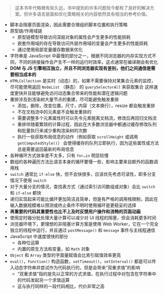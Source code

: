 > 这本书年代略微有些久远，书中提到的许多问题现今都有了良好的解决方案。但许多语言层面和优化策略相关的内容依然具有相当的参考价值。

- 脚本会阻塞页面渲染，因此需要合理组织脚本位置和执行策略
- 原型链/作用域链
    - 原型链模型导致访问深层对象的属性会产生更多的性能损耗
    - 嵌套作用域的存在导致访问外层作用域的变量会产生更多的性能损耗
    - 通过使用局部变量缓存数据来优化
- 字符串是 JavaScript 中最慢的部分之一，根据不同浏览器的内存实现方式不同，不同的拼接操作会产生不一样的运行时效率，这点通常在编译期会有优化
- **DOM 与 JS 引擎相互独立，并且不同浏览器实现有差别，他们之间通信是需要相当成本的**
- `HTMLCollection` 是实时（动态）的，如果不需要保持对某集合元素的监控，尽可能使用返回 `NodeList` （静态） 的 `querySelectorAll` 来获取集合 这样速度更快并且能够避免访问动态集合带来的性能和潜在逻辑问题
- 重排涉及到渲染树大量节点的重建，尽可能避免触发重排
    - 添加，删除，改变位置，尺寸，内容（文本换行），resize 都会触发重排
    - 不在文档流中的元素是不会触发重排的
    - 需要调整多个元素属性时可以先令元素脱离文档流，修改后再回归文档流
    - 重排伴随着繁琐的计算过程，因此在大多数浏览器中都通过缓存修改队列和批量执行来减少重构渲染树的次数
    - 执行一些获取布局信息的动作（例如获取 `scrollHeight` 或调用 `getComputedStyle()`） 会使得缓存的队列立即执行，因为这些属性或方法总是需要返回最新的布局信息
- 各种循环方式效率差不太多，只有 `for…in` 明显较慢
- 数组的各种遍历方法比语言本身的循环要慢一些，影响主要来自额外的函数调用栈
- `switch` 通常比 `if-else` 快，但不会快很多，应该优先考虑可读性，即多分支情况下使用 `switch`
- 对于大量分支的情况，查找表方式（通过索引访问数组或对象）会比 `switch` 和 `if-else` 都快
- 递归实现起来可能比循环更加简洁且简单，但是有严格的调用栈限制，因此在输入数据规模难以预测或终止条件不明时使用循环是更稳妥的选择
- **再重要的代码其重要性也比不上及时反馈用户操作和流畅的页面动画**
- 使用定时器分批处理大量计算可以减少对 UI 线程的阻塞，但会消耗更多时间
- 浏览器环境下，更理想的非阻塞计算方案是使用 Web Worker，它在一个完全独立的线程中运行，并且通过 `postMessage()` 和 `message` 事件与主线程通信
- JavaScript 中速度很快的部分
    - 各种位运算
    - 内置的原生方法和变量，如 `Math` 对象
- `Object` 和 `Array` 类型的字面量赋值会比索引赋值效率更高
- `eval()`，`Function()` 构造函数，`setTimeout()`，`setInterval()` 都是可以传入动态字符串并尝试作为代码执行的，但是会带来“双重求值”的影响
    - “双重求值”指的是先以正常的方式求值，在执行过程中对包含在字符串中的代码发起另一个求值运算
    - 这与执行同样的一段代码相比，代价非常之高
